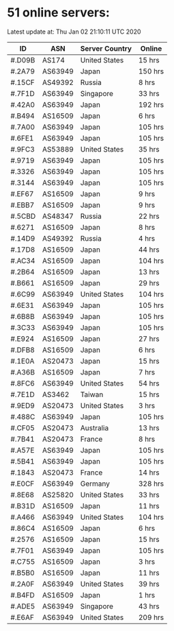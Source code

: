 # 51 online servers:

Latest update at: Thu Jan 02 21:10:11 UTC 2020

| ID | ASN | Server Country | Online |
| -- | --- | -------------- | ------ |
| #.D09B | AS174 | United States | 15 hrs |
| #.2A79 | AS63949 | Japan | 150 hrs |
| #.15CF | AS49392 | Russia | 8 hrs |
| #.7F1D | AS63949 | Singapore | 33 hrs |
| #.42A0 | AS63949 | Japan | 192 hrs |
| #.B494 | AS16509 | Japan | 6 hrs |
| #.7A00 | AS63949 | Japan | 105 hrs |
| #.6FE1 | AS63949 | Japan | 105 hrs |
| #.9FC3 | AS53889 | United States | 35 hrs |
| #.9719 | AS63949 | Japan | 105 hrs |
| #.3326 | AS63949 | Japan | 105 hrs |
| #.3144 | AS63949 | Japan | 105 hrs |
| #.EF67 | AS16509 | Japan | 9 hrs |
| #.EBB7 | AS16509 | Japan | 9 hrs |
| #.5CBD | AS48347 | Russia | 22 hrs |
| #.6271 | AS16509 | Japan | 8 hrs |
| #.14D9 | AS49392 | Russia | 4 hrs |
| #.17D8 | AS16509 | Japan | 44 hrs |
| #.AC34 | AS16509 | Japan | 104 hrs |
| #.2B64 | AS16509 | Japan | 13 hrs |
| #.B661 | AS16509 | Japan | 29 hrs |
| #.6C99 | AS63949 | United States | 104 hrs |
| #.6E31 | AS63949 | Japan | 105 hrs |
| #.6B8B | AS63949 | Japan | 105 hrs |
| #.3C33 | AS63949 | Japan | 105 hrs |
| #.E924 | AS16509 | Japan | 27 hrs |
| #.DFB8 | AS16509 | Japan | 6 hrs |
| #.1E0A | AS20473 | Japan | 15 hrs |
| #.A36B | AS16509 | Japan | 7 hrs |
| #.8FC6 | AS63949 | United States | 54 hrs |
| #.7E1D | AS3462 | Taiwan | 15 hrs |
| #.9ED9 | AS20473 | United States | 3 hrs |
| #.488C | AS63949 | Japan | 105 hrs |
| #.CF05 | AS20473 | Australia | 13 hrs |
| #.7B41 | AS20473 | France | 8 hrs |
| #.A57E | AS63949 | Japan | 105 hrs |
| #.5B41 | AS63949 | Japan | 105 hrs |
| #.1843 | AS20473 | France | 14 hrs |
| #.E0CF | AS63949 | Germany | 328 hrs |
| #.8E68 | AS25820 | United States | 33 hrs |
| #.B31D | AS16509 | Japan | 11 hrs |
| #.A466 | AS63949 | United States | 104 hrs |
| #.86C4 | AS16509 | Japan | 6 hrs |
| #.2576 | AS16509 | Japan | 15 hrs |
| #.7F01 | AS63949 | Japan | 105 hrs |
| #.C755 | AS16509 | Japan | 3 hrs |
| #.B5B0 | AS16509 | Japan | 11 hrs |
| #.2A0F | AS63949 | United States | 39 hrs |
| #.B4FD | AS16509 | Japan | 1 hrs |
| #.ADE5 | AS63949 | Singapore | 43 hrs |
| #.E6AF | AS63949 | United States | 209 hrs |

